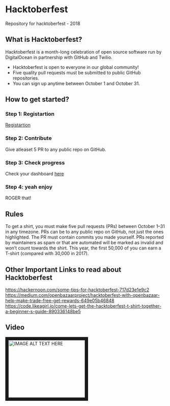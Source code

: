 ﻿# Hacktoberfest
Repository for hacktoberfest - 2018

## What is Hacktoberfest?
Hacktoberfest is a month-long celebration of open source software run by DigitalOcean in partnership with GitHub and Twilio.

- Hacktoberfest is open to everyone in our global community!
- Five quality pull requests must be submitted to public GitHub repositories.
- You can sign up anytime between October 1 and October 31.

## How to get started?

### Step 1: Registartion
[Registartion](https://hacktoberfest.digitalocean.com)

### Step 2: Contribute
Give atleaset 5 PR to any public repo on GitHub.

### Step 3: Check progress
Check your dashboard [here](https://hacktoberfest.digitalocean.com)

### Step 4: yeah enjoy
ROGER that!

## Rules
To get a shirt, you must make five pull requests (PRs) between October 1–31 in any timezone. PRs can be to any public repo on GitHub, not just the ones highlighted. The PR must contain commits you made yourself. PRs reported by maintainers as spam or that are automated will be marked as invalid and won’t count towards the shirt. This year, the first 50,000 of you can earn a T-shirt (compared with 30,000 in 2017).

## Other Important Links to read about Hacktoberfest 
<https://hackernoon.com/some-tips-for-hacktoberfest-717d23e1e9c2><br  />
<https://medium.com/openbazaarproject/hacktoberfest-with-openbazaar-help-make-trade-free-get-rewards-649e05b46848><br  />
<https://code.likeagirl.io/come-lets-get-the-hacktoberfest-t-shirt-together-a-beginner-s-guide-890336148be5><br  />

## Video
<a href="https://www.youtube.com/watch?v=NigkqsEqYZw" target="_blank"><img src="http://img.youtube.com/vi/NigkqsEqYZw/0.jpg" 
alt="IMAGE ALT TEXT HERE" width="240" height="180" border="10" /></a>

